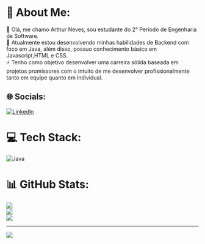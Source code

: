 # 💫 About Me:
💬 Olá, me chamo Arthur Neves, sou estudante do 2° Período de Engenharia de Software.<br>🤝 Atualmente estou desenvolvendo minhas habilidades de Backend com foco em Java, além disso, possuo conhecimento básico em Javascript,HTML e CSS.<br>⚡ Tenho como objetivo desenvolver uma carreira sólida baseada em projetos promissores com o intuito de me desenvolver profissionalmente tanto em equipe quanto em individual.


## 🌐 Socials:
[![LinkedIn](https://img.shields.io/badge/LinkedIn-%230077B5.svg?logo=linkedin&logoColor=white)](https://linkedin.com/in/www.linkedin.com/in/arthurrn) 

# 💻 Tech Stack:
![Java](https://img.shields.io/badge/java-%23ED8B00.svg?style=for-the-badge&logo=openjdk&logoColor=white)
# 📊 GitHub Stats:
![](https://github-readme-stats.vercel.app/api?username=ArthurRN&theme=vue-dark&hide_border=true&include_all_commits=false&count_private=false)<br/>
![](https://github-readme-streak-stats.herokuapp.com/?user=ArthurRN&theme=vue-dark&hide_border=true)<br/>
![](https://github-readme-stats.vercel.app/api/top-langs/?username=ArthurRN&theme=vue-dark&hide_border=true&include_all_commits=false&count_private=false&layout=compact)

---
[![](https://visitcount.itsvg.in/api?id=ArthurRN&icon=0&color=0)](https://visitcount.itsvg.in)

<!-- Proudly created with GPRM ( https://gprm.itsvg.in ) -->
